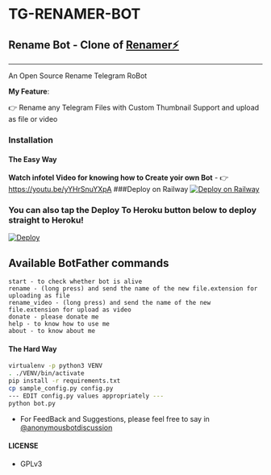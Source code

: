 # TG-RENAMER-BOT
## Rename Bot - Clone of  [Renamer⚡](https://t.me/renamer_Ns_bot)
---

An Open Source Rename Telegram RoBot

**My Feature**:

👉 Rename any Telegram Files with Custom Thumbnail Support and upload as file or video

### Installation

#### The Easy Way

**Watch infotel Video for knowing how to Create yoir own Bot** - 👉 https://youtu.be/yYHrSnuYXpA
###Deploy on Railway
[![Deploy on Railway](https://railway.app/button.svg)](https://railway.app/new/template?template=https%3A%2F%2Fgithub.com%2FAmmff%2Frename-bot%2Fblob%2Fmaster%2FProcfile&envs=API_HASH%2CAPP_ID%2CAUTH_USERS%2CBANNED_USERS%2CCHAT_BASE_TOKEN%2CCHUNK_SIZE%2CTG_BOT_TOKEN%2CUSER_NAME%2CWEBHOOK&optionalEnvs=WEBHOOK&API_HASHDesc=Get+this+value+from+https%3A%2F%2Fmy.telegram.org&APP_IDDesc=Get+this+value+from+https%3A%2F%2Fmy.telegram.org&AUTH_USERSDesc=allow+only+pre-defined+users+to+use+this+bot&BANNED_USERSDesc=Banned+Unwanted+members..&CHAT_BASE_TOKENDesc=Your+chat+base+token%2C+as+a+string.&CHUNK_SIZEDesc=chunk+size+that+should+be+used+with+requests&TG_BOT_TOKENDesc=Your+bot+token%2C+as+a+string.&USER_NAMEDesc=Your+user+name+like+%40Ns_AnoNymouS&WEBHOOKDesc=Setting+this+to+ANYTHING+will+enable+webhooks+when+in+env+mode&referralCode=DREM_HAKER)
### You can also tap the Deploy To Heroku button below to deploy straight to Heroku!

[![Deploy](https://www.herokucdn.com/deploy/button.svg)](https://www.heroku.com/deploy?template=https://github.com/Ammff/rename-bot)

## Available BotFather commands
```
start - to check whether bot is alive 
rename - (long press) and send the name of the new file.extension for uploading as file
rename_video - (long press) and send the name of the new file.extension for upload as video
donate - please donate me
help - to know how to use me
about - to know about me
```

#### The Hard Way

```sh
virtualenv -p python3 VENV
. ./VENV/bin/activate
pip install -r requirements.txt
cp sample_config.py config.py
--- EDIT config.py values appropriately ---
python bot.py
```

- For FeedBack and Suggestions, please feel free to say in [@anonymousbotdiscussion](https://telegram.dog/anonymousbotdiscussion)

#### LICENSE
- GPLv3

